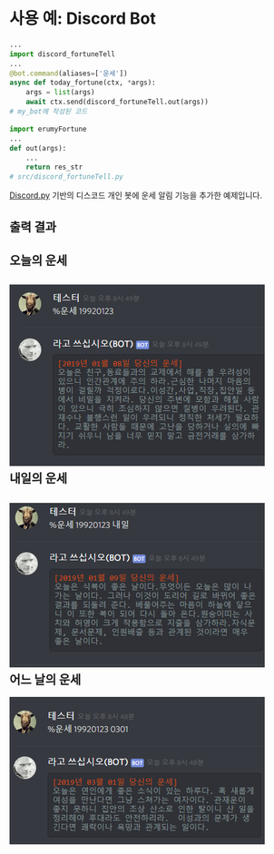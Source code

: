 # 사용 예: Discord Bot
```python
...
import discord_fortuneTell
...
@bot.command(aliases=['운세'])
async def today_fortune(ctx, *args):
    args = list(args)
    await ctx.send(discord_fortuneTell.out(args))
# my_bot에 작성된 코드
```
```python
import erumyFortune
...
def out(args):
    ...
    return res_str
# src/discord_fortuneTell.py
```
[Discord.py](https://github.com/Rapptz/discord.py) 기반의 디스코드 개인 봇에 운세 알림 기능을 추가한 예제입니다.
## 출력 결과  

오늘의 운세  
---
![today](./img/tdy.PNG)  
내일의 운세  
---  
![tomorrow](img/tm.PNG)  
어느 날의 운세  
---  
![someday](img/smday.PNG)  
